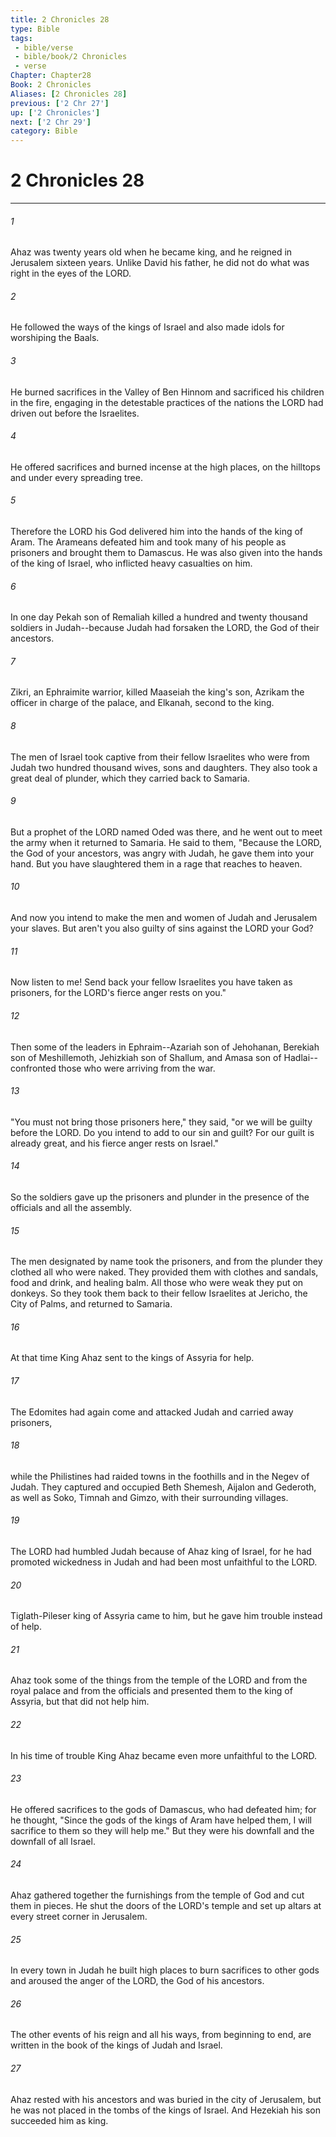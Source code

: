 ```yaml
---
title: 2 Chronicles 28
type: Bible
tags:
 - bible/verse
 - bible/book/2 Chronicles
 - verse
Chapter: Chapter28
Book: 2 Chronicles
Aliases: [2 Chronicles 28]
previous: ['2 Chr 27']
up: ['2 Chronicles']
next: ['2 Chr 29']
category: Bible
---
```

# 2 Chronicles 28

***


###### 1 
Ahaz was twenty years old when he became king, and he reigned in Jerusalem sixteen years. Unlike David his father, he did not do what was right in the eyes of the LORD. 

###### 2 
He followed the ways of the kings of Israel and also made idols for worshiping the Baals. 

###### 3 
He burned sacrifices in the Valley of Ben Hinnom and sacrificed his children in the fire, engaging in the detestable practices of the nations the LORD had driven out before the Israelites. 

###### 4 
He offered sacrifices and burned incense at the high places, on the hilltops and under every spreading tree. 

###### 5 
Therefore the LORD his God delivered him into the hands of the king of Aram. The Arameans defeated him and took many of his people as prisoners and brought them to Damascus. He was also given into the hands of the king of Israel, who inflicted heavy casualties on him. 

###### 6 
In one day Pekah son of Remaliah killed a hundred and twenty thousand soldiers in Judah--because Judah had forsaken the LORD, the God of their ancestors. 

###### 7 
Zikri, an Ephraimite warrior, killed Maaseiah the king's son, Azrikam the officer in charge of the palace, and Elkanah, second to the king. 

###### 8 
The men of Israel took captive from their fellow Israelites who were from Judah two hundred thousand wives, sons and daughters. They also took a great deal of plunder, which they carried back to Samaria. 

###### 9 
But a prophet of the LORD named Oded was there, and he went out to meet the army when it returned to Samaria. He said to them, "Because the LORD, the God of your ancestors, was angry with Judah, he gave them into your hand. But you have slaughtered them in a rage that reaches to heaven. 

###### 10 
And now you intend to make the men and women of Judah and Jerusalem your slaves. But aren't you also guilty of sins against the LORD your God? 

###### 11 
Now listen to me! Send back your fellow Israelites you have taken as prisoners, for the LORD's fierce anger rests on you." 

###### 12 
Then some of the leaders in Ephraim--Azariah son of Jehohanan, Berekiah son of Meshillemoth, Jehizkiah son of Shallum, and Amasa son of Hadlai--confronted those who were arriving from the war. 

###### 13 
"You must not bring those prisoners here," they said, "or we will be guilty before the LORD. Do you intend to add to our sin and guilt? For our guilt is already great, and his fierce anger rests on Israel." 

###### 14 
So the soldiers gave up the prisoners and plunder in the presence of the officials and all the assembly. 

###### 15 
The men designated by name took the prisoners, and from the plunder they clothed all who were naked. They provided them with clothes and sandals, food and drink, and healing balm. All those who were weak they put on donkeys. So they took them back to their fellow Israelites at Jericho, the City of Palms, and returned to Samaria. 

###### 16 
At that time King Ahaz sent to the kings of Assyria for help. 

###### 17 
The Edomites had again come and attacked Judah and carried away prisoners, 

###### 18 
while the Philistines had raided towns in the foothills and in the Negev of Judah. They captured and occupied Beth Shemesh, Aijalon and Gederoth, as well as Soko, Timnah and Gimzo, with their surrounding villages. 

###### 19 
The LORD had humbled Judah because of Ahaz king of Israel, for he had promoted wickedness in Judah and had been most unfaithful to the LORD. 

###### 20 
Tiglath-Pileser king of Assyria came to him, but he gave him trouble instead of help. 

###### 21 
Ahaz took some of the things from the temple of the LORD and from the royal palace and from the officials and presented them to the king of Assyria, but that did not help him. 

###### 22 
In his time of trouble King Ahaz became even more unfaithful to the LORD. 

###### 23 
He offered sacrifices to the gods of Damascus, who had defeated him; for he thought, "Since the gods of the kings of Aram have helped them, I will sacrifice to them so they will help me." But they were his downfall and the downfall of all Israel. 

###### 24 
Ahaz gathered together the furnishings from the temple of God and cut them in pieces. He shut the doors of the LORD's temple and set up altars at every street corner in Jerusalem. 

###### 25 
In every town in Judah he built high places to burn sacrifices to other gods and aroused the anger of the LORD, the God of his ancestors. 

###### 26 
The other events of his reign and all his ways, from beginning to end, are written in the book of the kings of Judah and Israel. 

###### 27 
Ahaz rested with his ancestors and was buried in the city of Jerusalem, but he was not placed in the tombs of the kings of Israel. And Hezekiah his son succeeded him as king. 
